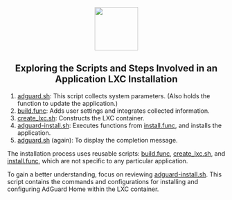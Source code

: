 <div align="center">
<img src="https://raw.githubusercontent.com/cicatrix87/Proxmox/main/misc/images/logo.png" height="100px" />
</div>
<h2><div align="center">Exploring the Scripts and Steps Involved in an Application LXC Installation</div></h2>

1) [adguard.sh](https://github.com/cicatrix87/Proxmox/blob/main/ct/adguard.sh): This script collects system parameters. (Also holds the function to update the application.)
2) [build.func](https://github.com/cicatrix87/Proxmox/blob/main/misc/build.func): Adds user settings and integrates collected information.
3) [create_lxc.sh](https://github.com/cicatrix87/Proxmox/blob/main/ct/create_lxc.sh): Constructs the LXC container.
4) [adguard-install.sh](https://github.com/cicatrix87/Proxmox/blob/main/install/adguard-install.sh): Executes functions from [install.func](https://github.com/cicatrix87/Proxmox/blob/main/misc/install.func), and installs the application.
5) [adguard.sh](https://github.com/cicatrix87/Proxmox/blob/main/ct/adguard.sh) (again): To display the completion message.

The installation process uses reusable scripts: [build.func](https://github.com/cicatrix87/Proxmox/blob/main/misc/build.func), [create_lxc.sh](https://github.com/cicatrix87/Proxmox/blob/main/ct/create_lxc.sh), and [install.func](https://github.com/cicatrix87/Proxmox/blob/main/misc/install.func), which are not specific to any particular application.

To gain a better understanding, focus on reviewing [adguard-install.sh](https://github.com/cicatrix87/Proxmox/blob/main/install/adguard-install.sh). This script contains the commands and configurations for installing and configuring AdGuard Home within the LXC container.
